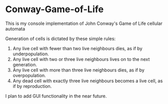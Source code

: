 # Conway-Game-of-Life
This is my console implementation of John Conway's Game of Life cellular automata

Generation of cells is dictated by these simple rules:
1. Any live cell with fewer than two live neighbours dies, as if by underpopulation.
2. Any live cell with two or three live neighbours lives on to the next generation.
3. Any live cell with more than three live neighbours dies, as if by overpopulation.
4. Any dead cell with exactly three live neighbours becomes a live cell, as if by reproduction.

I plan to add GUI functionality in the near future. 
